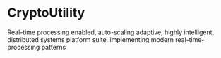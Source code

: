 # CryptoUtility
Real-time processing enabled, auto-scaling adaptive, highly intelligent, distributed systems platform suite. implementing modern real-time-processing patterns

